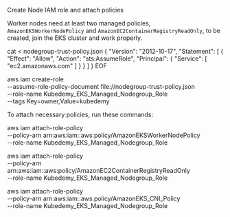 Create Node IAM role and attach policies

Worker nodes need at least two managed policies, 
`AmazonEKSWorkerNodePolicy` and `AmazonEC2ContainerRegistryReadOnly`, to be created, join the EKS cluster and work properly.

cat <<EOF > nodegroup-trust-policy.json
{
    "Version": "2012-10-17",
    "Statement": [
        {
            "Effect": "Allow",
            "Action": "sts:AssumeRole",
            "Principal": {
                "Service": [
                    "ec2.amazonaws.com"
                ]
            }
        }
    ]
}
EOF

aws iam create-role \
  --assume-role-policy-document file://nodegroup-trust-policy.json \
  --role-name Kubedemy_EKS_Managed_Nodegroup_Role \
  --tags Key=owner,Value=kubedemy

To attach necessary policies, run these commands:

aws iam attach-role-policy \
  --policy-arn arn:aws:iam::aws:policy/AmazonEKSWorkerNodePolicy \
  --role-name Kubedemy_EKS_Managed_Nodegroup_Role

aws iam attach-role-policy \
  --policy-arn arn:aws:iam::aws:policy/AmazonEC2ContainerRegistryReadOnly \
  --role-name Kubedemy_EKS_Managed_Nodegroup_Role


aws iam attach-role-policy \
  --policy-arn arn:aws:iam::aws:policy/AmazonEKS_CNI_Policy \
  --role-name Kubedemy_EKS_Managed_Nodegroup_Role
